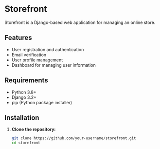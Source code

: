 # Storefront

Storefront is a Django-based web application for managing an online store.

## Features

- User registration and authentication
- Email verification
- User profile management
- Dashboard for managing user information

## Requirements

- Python 3.8+
- Django 3.2+
- pip (Python package installer)

## Installation

1. **Clone the repository:**

   ```sh
   git clone https://github.com/your-username/storefront.git
   cd storefront
